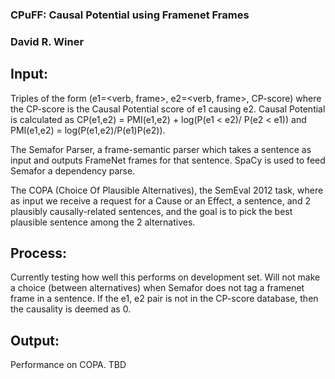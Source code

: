 ### CPuFF: Causal Potential using Framenet Frames

### David R. Winer

Input:
--- 

Triples of the form (e1=<verb, frame>, e2=<verb, frame>, CP-score) where the CP-score is the Causal Potential score of e1 causing e2. Causal Potential is calculated as CP(e1,e2) = PMI(e1,e2) + log(P(e1 < e2)/ P(e2 < e1)) and PMI(e1,e2) = log(P(e1,e2)/P(e1)P(e2)).

The Semafor Parser, a frame-semantic parser which takes a sentence as input and outputs FrameNet frames for that sentence. SpaCy is used to feed Semafor a dependency parse.

The COPA (Choice Of Plausible Alternatives), the SemEval 2012 task, where as input we receive a request for a Cause or an Effect, a sentence, and 2 plausibly causally-related sentences, and the goal is to pick the best plausible sentence among the 2 alternatives.


Process:
---

Currently testing how well this performs on development set. Will not make a choice (between alternatives) when Semafor does not tag a framenet frame in a sentence. If the e1, e2 pair is not in the CP-score database, then the causality is deemed as 0. 

Output:
---

Performance on COPA. TBD
